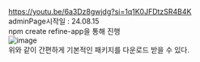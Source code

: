 https://youtu.be/6a3Dz8gwjdg?si=1q1K0JFDtzSR4B4K
<br>
adminPage시작일 : 24.08.15
<br>
npm create refine-app을 통해 진행
<br>
![image](https://github.com/user-attachments/assets/09cbeb80-617a-4606-96e4-b262e0d39df5)
<br>
위와 같이 간편하게 기본적인 패키지를 다운로드 받을 수 있다.
<br>
